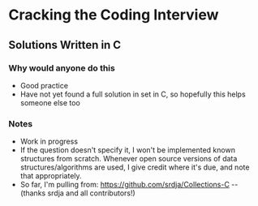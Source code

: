 # Cracking the Coding Interview
## Solutions Written in C

### Why would anyone do this
- Good practice
- Have not yet found a full solution in set in C, so hopefully this helps someone else too

### Notes
- Work in progress
- If the question doesn't specify it, I won't be implemented known structures from scratch. Whenever open source versions of data structures/algorithms are used, I give credit where it's due, and note that appropriately.
- So far, I'm pulling from: https://github.com/srdja/Collections-C -- (thanks srdja and all contributors!)
